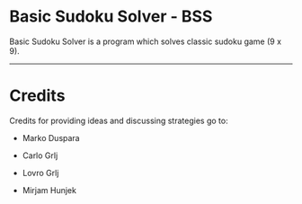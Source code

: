 # Basic Sudoku Solver - BSS

Basic Sudoku Solver is a program which solves classic sudoku game (9 x 9).

---

# Credits

Credits for providing ideas and discussing strategies go to:

* Marko Duspara

* Carlo Grlj

* Lovro Grlj

* Mirjam Hunjek

